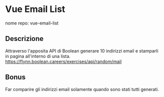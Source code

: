 # Vue Email List

nome repo: vue-email-list

## Descrizione

Attraverso l'apposita API di Boolean generare 10 indirizzi email e stamparli in pagina all'interno di una lista.
https://flynn.boolean.careers/exercises/api/random/mail

## Bonus

Far comparire gli indirizzi email solamente quando sono stati tutti generati.
